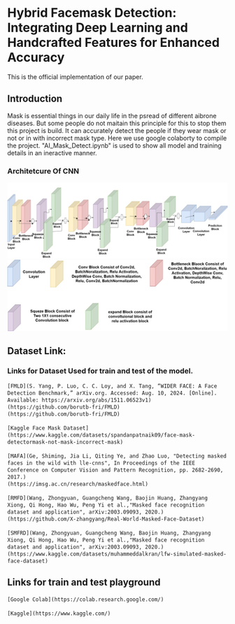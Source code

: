 # Hybrid Facemask Detection: Integrating Deep Learning and Handcrafted Features for Enhanced Accuracy
This is the official implementation of our paper.
## Introduction
Mask is essential things in our daily life in the psread of different aibrone diseases. But some people do not maitain this principle for this to stop them this project is build. It can accurately detect the people if they wear mask or not or in with incorrect mask type. Here we use google colaborty to compile the project. "AI_Mask_Detect.ipynb" is used to show all model and training details in an ineractive manner.
### Architetcure Of CNN
![architetcure](face%20mask1.jpg)
![legends](face%20mask.jpg)
## Dataset Link:
### Links for Dataset Used for train and test of the model.
```
[FMLD](S. Yang, P. Luo, C. C. Loy, and X. Tang, “WIDER FACE: A Face Detection Benchmark,” arXiv.org. Accessed: Aug. 10, 2024. [Online]. Available: https://arxiv.org/abs/1511.06523v1)(https://github.com/borutb-fri/FMLD)
(https://github.com/borutb-fri/FMLD)

[Kaggle Face Mask Dataset](https://www.kaggle.com/datasets/spandanpatnaik09/face-mask-detectormask-not-mask-incorrect-mask)

[MAFA](Ge, Shiming, Jia Li, Qiting Ye, and Zhao Luo, "Detecting masked faces in the wild with lle-cnns", In Proceedings of the IEEE Conference on Computer Vision and Pattern Recognition, pp. 2682-2690, 2017.)
(https://imsg.ac.cn/research/maskedface.html)

[RMFD](Wang, Zhongyuan, Guangcheng Wang, Baojin Huang, Zhangyang Xiong, Qi Hong, Hao Wu, Peng Yi et al.,"Masked face recognition dataset and application", arXiv:2003.09093, 2020.)
(https://github.com/X-zhangyang/Real-World-Masked-Face-Dataset)

[SMFRD](Wang, Zhongyuan, Guangcheng Wang, Baojin Huang, Zhangyang Xiong, Qi Hong, Hao Wu, Peng Yi et al.,"Masked face recognition dataset and application", arXiv:2003.09093, 2020.)
(https://www.kaggle.com/datasets/muhammeddalkran/lfw-simulated-masked-face-dataset)
```
## Links for train and test playground
```
[Google Colab](https://colab.research.google.com/)

[Kaggle](https://www.kaggle.com/)
```
